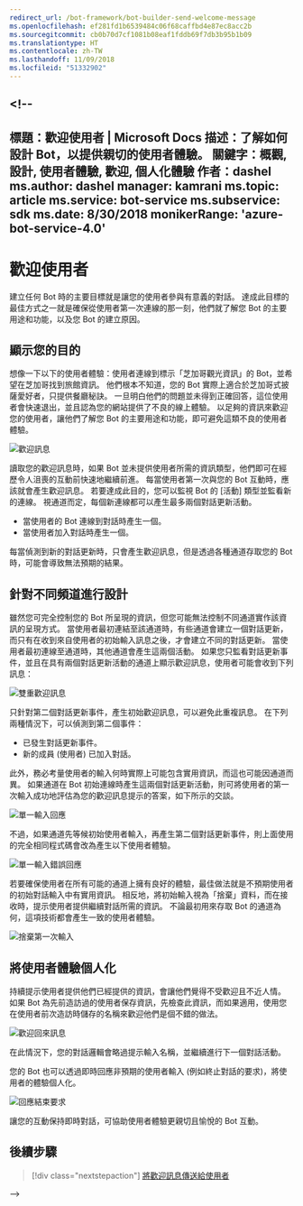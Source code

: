 ```yaml
---
redirect_url: /bot-framework/bot-builder-send-welcome-message
ms.openlocfilehash: ef281fd1b6539484c06f68caffbd4e87ec8acc2b
ms.sourcegitcommit: cb0b70d7cf1081b08eaf1fddb69f7db3b95b1b09
ms.translationtype: HT
ms.contentlocale: zh-TW
ms.lasthandoff: 11/09/2018
ms.locfileid: "51332902"
---
```

<a name="--"></a><!--
---
標題：歡迎使用者 | Microsoft Docs 描述：了解如何設計 Bot，以提供親切的使用者體驗。
關鍵字：概觀, 設計, 使用者體驗, 歡迎, 個人化體驗 作者：dashel ms.author: dashel manager: kamrani ms.topic: article ms.service: bot-service ms.subservice: sdk ms.date: 8/30/2018 monikerRange: 'azure-bot-service-4.0'
---

# <a name="welcoming-the-user"></a>歡迎使用者

建立任何 Bot 時的主要目標就是讓您的使用者參與有意義的對話。 達成此目標的最佳方式之一就是確保從使用者第一次連線的那一刻，他們就了解您 Bot 的主要用途和功能，以及您 Bot 的建立原因。

## <a name="show-your-purpose"></a>顯示您的目的

想像一下以下的使用者體驗：使用者連線到標示「芝加哥觀光資訊」的 Bot，並希望在芝加哥找到旅館資訊。 他們根本不知道，您的 Bot 實際上適合於芝加哥式披薩愛好者，只提供餐廳秘訣。 一旦明白他們的問題並未得到正確回答，這位使用者會快速退出，並且認為您的網站提供了不良的線上體驗。 以足夠的資訊來歡迎您的使用者，讓他們了解您 Bot 的主要用途和功能，即可避免這類不良的使用者體驗。 

![歡迎訊息](./media/welcome_message.png)

讀取您的歡迎訊息時，如果 Bot 並未提供使用者所需的資訊類型，他們即可在經歷令人沮喪的互動前快速地繼續前進。
每當使用者第一次與您的 Bot 互動時，應該就會產生歡迎訊息。 若要達成此目的，您可以監視 Bot 的 [活動] 類型並監看新的連線。 視通道而定，每個新連線都可以產生最多兩個對話更新活動。

- 當使用者的 Bot 連線到對話時產生一個。
- 當使用者加入對話時產生一個。

每當偵測到新的對話更新時，只會產生歡迎訊息，但是透過各種通道存取您的 Bot 時，可能會導致無法預期的結果。

## <a name="design-for-different-channels"></a>針對不同頻道進行設計

雖然您可完全控制您的 Bot 所呈現的資訊，但您可能無法控制不同通道實作該資訊的呈現方式。 當使用者最初連結至該通道時，有些通道會建立一個對話更新，而只有在收到來自使用者的初始輸入訊息之後，才會建立不同的對話更新。 當使用者最初連線至通道時，其他通道會產生這兩個活動。 如果您只監看對話更新事件，並且在具有兩個對話更新活動的通道上顯示歡迎訊息，使用者可能會收到下列訊息：

![雙重歡迎訊息](./media/double_welcome_message.png)

只針對第二個對話更新事件，產生初始歡迎訊息，可以避免此重複訊息。 在下列兩種情況下，可以偵測到第二個事件：
- 已發生對話更新事件。
- 新的成員 (使用者) 已加入對話。

此外，務必考量使用者的輸入何時實際上可能包含實用資訊，而這也可能因通道而異。 如果通道在 Bot 初始連線時產生這兩個對話更新活動，則可將使用者的第一次輸入成功地評估為您的歡迎訊息提示的答案，如下所示的交談。

![單一輸入回應](./media/single_input_response.png)

不過，如果通道先等候初始使用者輸入，再產生第二個對話更新事件，則上面使用的完全相同程式碼會改為產生以下使用者體驗。

![單一輸入錯誤回應](./media/single_input_wrong_response.png)

若要確保使用者在所有可能的通道上擁有良好的體驗，最佳做法就是不預期使用者的初始對話輸入中有實用資訊。 相反地，將初始輸入視為「捨棄」資料，而在接收時，提示使用者提供繼續對話所需的資訊。 不論最初用來存取 Bot 的通道為何，這項技術都會產生一致的使用者體驗。

![捨棄第一次輸入](./media/no_first_input_response.png)

## <a name="personalize-the-user-experience"></a>將使用者體驗個人化

持續提示使用者提供他們已經提供的資訊，會讓他們覺得不受歡迎且不近人情。 如果 Bot 為先前造訪過的使用者保存資訊，先檢查此資訊，而如果適用，使用您在使用者前次造訪時儲存的名稱來歡迎他們是個不錯的做法。 

![歡迎回來訊息](./media/welcome_back.png)

在此情況下，您的對話邏輯會略過提示輸入名稱，並繼續進行下一個對話活動。

您的 Bot 也可以透過即時回應非預期的使用者輸入 (例如終止對話的要求)，將使用者的體驗個人化。

![回應結束要求](./media/respond_to_exit.png)

讓您的互動保持即時對話，可協助使用者體驗更親切且愉悅的 Bot 互動。

## <a name="next-steps"></a>後續步驟
> [!div class="nextstepaction"]
> [將歡迎訊息傳送給使用者](bot-builder-send-welcome-message.md)

-->
